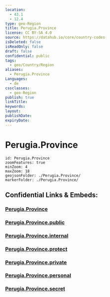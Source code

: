 ```yaml
---
location:
  - 43.1
  - 12.4
type: geo-Region
title: Perugia.Province
license: CC BY-SA 4.0
source: https://datahub.io/core/country-codes
isDeleted: false
isReadOnly: false
draft: false
confidential: public
tags:
  - geo/Country/Region
aliases:
  - Perugia.Province
Languages:
  - de
cssclasses:
  - geo-Region
publish: true
linkTitle:
keywords:
layout:
publishDate:
expiryDate:
---
```


# Perugia.Province

```leaflet
id: Perugia.Province
zoomFeatures: true 
minZoom: 4 
maxZoom: 18
geojsonFolder: ./Perugia.Province/
markerFolder: ./Perugia.Province/
```


## Confidential Links & Embeds: 

### [Perugia.Province](/_Standards/Earth/Continent/Europe/Europe~South/Italy/regions~Italy/Umbria/Perugia.Province.md) 

### [Perugia.Province.public](/_public/Earth/Continent/Europe/Europe~South/Italy/regions~Italy/Umbria/Perugia.Province.public.md) 

### [Perugia.Province.internal](/_internal/Earth/Continent/Europe/Europe~South/Italy/regions~Italy/Umbria/Perugia.Province.internal.md) 

### [Perugia.Province.protect](/_protect/Earth/Continent/Europe/Europe~South/Italy/regions~Italy/Umbria/Perugia.Province.protect.md) 

### [Perugia.Province.private](/_private/Earth/Continent/Europe/Europe~South/Italy/regions~Italy/Umbria/Perugia.Province.private.md) 

### [Perugia.Province.personal](/_personal/Earth/Continent/Europe/Europe~South/Italy/regions~Italy/Umbria/Perugia.Province.personal.md) 

### [Perugia.Province.secret](/_secret/Earth/Continent/Europe/Europe~South/Italy/regions~Italy/Umbria/Perugia.Province.secret.md)

